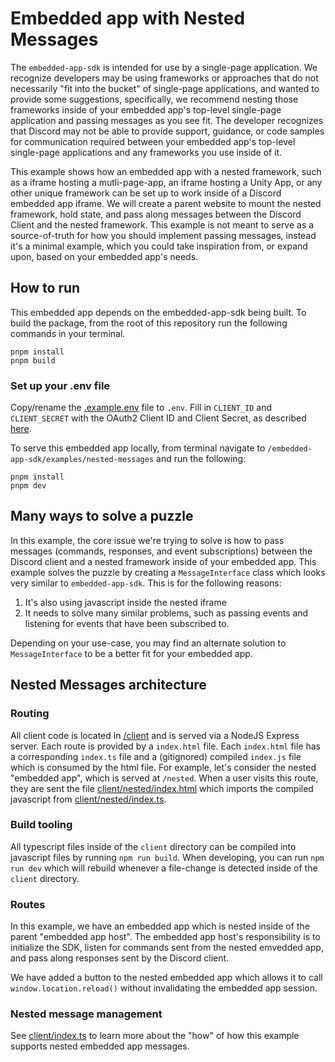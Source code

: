 # Embedded app with Nested Messages

The `embedded-app-sdk` is intended for use by a single-page application. We recognize developers may be using frameworks or approaches that do not necessarily "fit into the bucket" of single-page applications, and wanted to provide some suggestions, specifically, we recommend nesting those frameworks inside of your embedded app's top-level single-page application and passing messages as you see fit. The developer recognizes that Discord may not be able to provide support, guidance, or code samples for communication required between your embedded app's top-level single-page applications and any frameworks you use inside of it.

This example shows how an embedded app with a nested framework, such as a iframe hosting a mutli-page-app, an iframe hosting a Unity App, or any other unique framework can be set up to work inside of a Discord embedded app iframe. We will create a parent website to mount the nested framework, hold state, and pass along messages between the Discord Client and the nested framework. This example is not meant to serve as a source-of-truth for how you should implement passing messages, instead it's a minimal example, which you could take inspiration from, or expand upon, based on your embedded app's needs.

## How to run

This embedded app depends on the embedded-app-sdk being built. To build the package, from the root of this repository run the following commands in your terminal.

```
pnpm install
pnpm build
```

### Set up your .env file

Copy/rename the [.example.env](/examples/nested-messages/.example.env) file to `.env`.
Fill in `CLIENT_ID` and `CLIENT_SECRET` with the OAuth2 Client ID and Client Secret, as described [here](DOCS-TODO/docs/setting-up-your-discord-application.md#oauth2).

To serve this embedded app locally, from terminal navigate to `/embedded-app-sdk/examples/nested-messages` and run the following:

```
pnpm install
pnpm dev
```

## Many ways to solve a puzzle

In this example, the core issue we're trying to solve is how to pass messages (commands, responses, and event subscriptions) between the Discord client and a nested framework inside of your embedded app. This example solves the puzzle by creating a `MessageInterface` class which looks very similar to `embedded-app-sdk`. This is for the following reasons:

1. It's also using javascript inside the nested iframe
2. It needs to solve many similar problems, such as passing events and listening for events that have been subscribed to.

Depending on your use-case, you may find an alternate solution to `MessageInterface` to be a better fit for your embedded app.

## Nested Messages architecture

### Routing

All client code is located in [/client](/examples/nested-messages/client/) and is served via a NodeJS Express server. Each route is provided by a `index.html` file. Each `index.html` file has a corresponding `index.ts` file and a (gitignored) compiled `index.js` file which is consumed by the html file. For example, let's consider the nested "embedded app", which is served at `/nested`. When a user visits this route, they are sent the file [client/nested/index.html](/examples/nested-messages/client/nested/index.html) which imports the compiled javascript from [client/nested/index.ts](/examples/nested-messages/client/nested/index.ts).

### Build tooling

All typescript files inside of the `client` directory can be compiled into javascript files by running `npm run build`. When developing, you can run `npm run dev` which will rebuild whenever a file-change is detected inside of the `client` directory.

### Routes

In this example, we have an embedded app which is nested inside of the parent "embedded app host". The embedded app host's responsibility is to initialize the SDK, listen for commands sent from the nested emvedded app, and pass along responses sent by the Discord client.

We have added a button to the nested embedded app which allows it to call `window.location.reload()` without invalidating the embedded app session.

### Nested message management

See [client/index.ts](/examples/nested-messages/client/index.ts) to learn more about the "how" of how this example supports nested embedded app messages.
